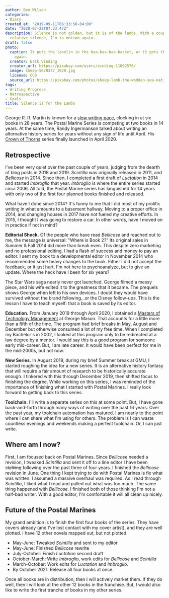 ```yaml
---
author: Ben Wilson
categories:
- Diary
created_at: "2019-09-11T06:33:50-04:00"
date: "2020-07-22T07:33:47Z"
description: Silence is not golden, but it is of the lambs. With a couple years of
  relative silence, I'm in motion again.
draft: false
photo:
  caption: It puts the lanolin in the baa-baa-baa-basket, or it gets the hoo-hoo-hoo-hose
    again.
  creator: Erik Vinding
  creator_url: https://pixabay.com/users/vinding-11802576/
  image: sheep-5078377_1920.jpg
  license: CC0
  source_url: https://pixabay.com/photos/sheep-lamb-the-wadden-sea-national-5078377/
tags:
- Writing Progress
- Retrospective
- Goals
title: Silence is for the Lambs
---
```


George R. R. Martin is known for a [slow writing pace](https://principallyuncertain.com/2018/08/14/george-r-r-martin-writing-pace/), clocking in at six books in 28 years. The Postal Marine Series is competing at two books in 14 years. At the same time, Randy Ingermanson talked about writing an alternative history series for years without any sign of life until April. His [Crown of Thorns](https://amzn.to/3jrwyAR) series finally launched in April 2020.

<!--more-->

## Retrospective

I've been very quiet over the past couple of years, judging from the dearth of blog posts in 2018 and 2019. _Scintilla_ was originally released in 2011, and _Bellicose_ in 2014. Since then, I completed a first draft of _Luctation_ in 2014 and started _Imbroglio_ that year. _Imbroglio_ is where the entire series started circa 2006. All told, the Postal Marine series has languished for 14 years with only two of the first four planned books finished and released.

What have I done since 2014? It's funny to me that I did most of my prolific writing in what amounts to a basement hallway. Moving to a proper office in 2014, and changing houses in 2017 have not fueled my creative efforts. In 2015, I thought I was going to restore a car. In other words, have I moved on in practice if not in mind?

**Editorial Shock.** Of the people who have read _Bellicose_ and reached out to me, the message is universal: "Where is Book 2?" Its original sales in Summer & Fall 2014 did more than break even. This despite zero marketing and no professional editing. I had a flash of success and money to pay an editor. I sent my book to a developmental editor in November 2014 who recommended some heavy changes to the book. Either I did not accept the feedback, or it just hurt. I'm not here to psychoanalyze, but to give an update. Where the heck have I been for six years?

The Star Wars saga nearly never got launched. George filmed a messy piece, and his wife edited it to the greatness that it became. The prequels shows George when left to his own devices. I doubt they would have survived without the brand following...or the Disney follow-ups. This is the lesson I have to teach myself: that a book is saved by its editor.

**Education.** From January 2019 through April 2020, I obtained a [Masters of Technology Management](https://business.gmu.edu/masters-in-technology-management/) at George Mason. That accounts for a little more than a fifth of the time. The program had brief breaks in May, August and December but otherwise consumed a lot of my free time. When I completed my Bachelor's in 2002, I looked at this program only to be redirected at a law degree by a mentor. I would say this is a good program for someone early mid-career. But, I am late career. It would have been perfect for me in the mid-2000s, but not now.

**New Series.** In August 2019, during my brief Summer break at GMU, I started roughing the idea for a new series. It is an alternative history fantasy that will require a fair amount of research to be historically accurate enough. I tinkered with this through December 2019, then shifted focus to finishing the degree. While working on this series, I was reminded of the importance of finishing what I started with Postal Marines. I really look forward to getting back to this series.

**Toolchain.** I'll write a separate series on this at some point. But, I have gone back-and-forth through many ways of writing over the past 16 years. Over the past year, my toolchain automation has matured. I am nearly to the point where I can share what I'm using for others. The problem is I can waste countless evenings and weekends making a perfect toolchain. Or, I can just write.

## Where am I now?

First, I am focused back on Postal Marines. Since _Bellicose_ needed a revision, I tweaked _Scintilla_ and sent it off to a line editor I have been <del>stalking</del> following over the past three of four years. I finished the _Bellicose_ revision in June. One thing I kept trying to do with Postal Marines is fix what was written. I assumed a massive overhaul was required. As I read through _Scintilla_, I liked what I read and pulled out what was too much. The same thing happened with _Bellicose_. I finished both of those thinking I'm not a half-bad writer. With a good editor, I'm comfortable it will all clean up nicely.

## Future of the Postal Marines

My grand ambition is to finish the first four books of the series. They have covers already (and I've lost contact with my cover artist), and they are well plotted. I have 12 other novels mapped out, but not plotted.

* May-June: Tweaked _Scintilla_ and sent to my editor
* May-June: Finished _Bellicose_ rewrite
* July-October: Finish _Luctation_ second draft
* October-March: Write _Imbroglio_, work edits for _Bellicose_ and _Scintilla_
* March-October: Work edits for _Luctation_ and _Imbroglio_.
* By October 2021: Release all four books at once.

Once all books are in distribution, then I will actively market them. If they do well, then I will look at the other 12 books in the franchise. But, I would also like to write the first tranche of books in my other series.

